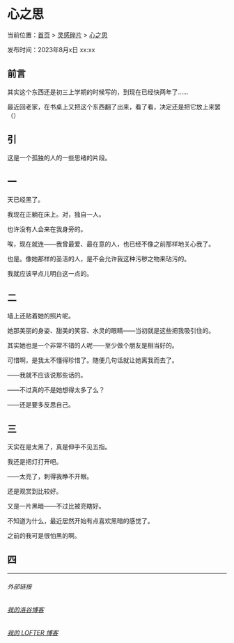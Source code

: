 # 心之思

当前位置：[首页](index.md) > [灵感碎片](insp.md) > [心之思](insp-1.md)

发布时间：2023年8月x日 xx:xx

## 前言

其实这个东西还是初三上学期的时候写的，到现在已经快两年了……

最近回老家，在书桌上又把这个东西翻了出来，看了看，决定还是把它放上来罢（）

## 引

这是一个孤独的人的一些思绪的片段。

## 一

天已经黑了。

我现在正躺在床上。对，独自一人。

也许没有人会来在我身旁的。

唉，现在就连——我曾最爱、最在意的人，也已经不像之前那样地关心我了。

也是。像她那样的圣洁的人，是不会允许我这种污秽之物来玷污的。

我就应该早点儿明白这一点的。

## 二

墙上还贴着她的照片呢。

她那美丽的身姿、甜美的笑容、水灵的眼睛——当初就是这些把我吸引住的。

其实她也是一个非常不错的人呢——至少做个朋友是相当好的。

可惜啊，是我太不懂得珍惜了。随便几句话就让她离我而去了。

——我就不应该说那些话的。

——不过真的不是她想得太多了么？

——还是要多反思自己。

## 三

天实在是太黑了，真是伸手不见五指。

我还是把灯打开吧。

——太亮了，刺得我睁不开眼。

还是观赏到比较好。

又是一片黑暗——不过比被亮瞎好。

不知道为什么，最近居然开始有点喜欢黑暗的感觉了。

之前的我可是很怕黑的啊。

## 四



---
###### 外部链接
###### [我的洛谷博客](https://muhyih.blog.luogu.org/)
###### [我的 LOFTER 博客](https://seven-celsius-sunny.lofter.com/)
